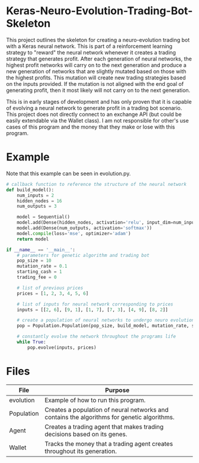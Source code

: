 # Keras-Neuro-Evolution-Trading-Bot-Skeleton
This project outlines the skeleton for creating a neuro-evolution trading bot with a Keras neural network. This is part of a reinforcement learning strategy to "reward" the neural network whenever it creates a trading strategy that generates profit. After each generation of neural networks, the highest profit networks will carry on to the next generation and produce a new generation of networks that are slightly mutated based on those with the highest profits. This mutation will create new trading strategies based on the inputs provided. If the mutation is not aligned with the end goal of generating profit, then it most likely will not carry on to the next generation.

This is in early stages of development and has only proven that it is capable of evolving a neural network to generate profit in a trading bot scenario. This project does not directly connect to an exchange API (but could be easily extendable via the Wallet class). I am not responsible for other's use cases of this program and the money that they make or lose with this program.

# Example
Note that this example can be seen in evolution.py.
```python
# callback function to reference the structure of the neural network
def build_model():
    num_inputs = 2
    hidden_nodes = 16
    num_outputs = 3

    model = Sequential()
    model.add(Dense(hidden_nodes, activation='relu', input_dim=num_inputs))
    model.add(Dense(num_outputs, activation='softmax'))
    model.compile(loss='mse', optimizer='adam')
    return model

if __name__ == '__main__':
    # parameters for genetic algorithm and trading bot
    pop_size = 10
    mutation_rate = 0.1
    starting_cash = 1
    trading_fee = 0

    # list of previous prices
    prices = [1, 2, 3, 4, 5, 6]

    # list of inputs for neural network corresponding to prices
    inputs = [[2, 6], [9, 1], [1, 7], [7, 3], [4, 9], [8, 2]]

    # create a population of neural networks to undergo neuro evolution
    pop = Population.Population(pop_size, build_model, mutation_rate, starting_cash, prices[0], trading_fee)

    # constantly evolve the network throughout the programs life
    while True:
        pop.evolve(inputs, prices)
```

# Files
| File | Purpose |
| ------ | ------ |
| evolution | Example of how to run this program.  |
| Population | Creates a population of neural networks and contains the algorithms for genetic algorithms. |
| Agent | Creates a trading agent that makes trading decisions based on its genes. |
| Wallet | Tracks the money that a trading agent creates throughout its generation. |
